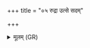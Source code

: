 +++
title = "०५ रुद्रा उत्से सदम्"

+++
<details><summary>मूलम् (GR)</summary>

रुद्रा उत्से सदम् अक्षीयमाणे  
देवा मदन्ति पितरो मनुष्याः ।  
अयं भागो भागपतिश् च देवा  
उर्वीर् अस्तर्याः शरदस् तरेम ॥
</details>